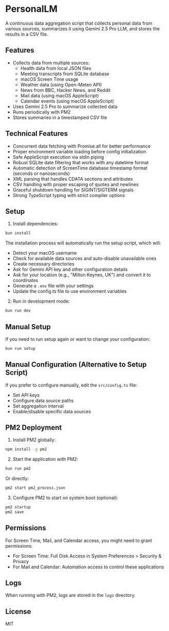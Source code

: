# PersonalLM

A continuous data aggregation script that collects personal data from various sources, summarizes it using Gemini 2.5 Pro LLM, and stores the results in a CSV file.

## Features

- Collects data from multiple sources:
  - Health data from local JSON files
  - Meeting transcripts from SQLite database
  - macOS Screen Time usage
  - Weather data (using Open-Meteo API)
  - News from BBC, Hacker News, and Reddit
  - Mail data (using macOS AppleScript)
  - Calendar events (using macOS AppleScript)
- Uses Gemini 2.5 Pro to summarize collected data
- Runs periodically with PM2
- Stores summaries in a timestamped CSV file

## Technical Features

- Concurrent data fetching with Promise.all for better performance
- Proper environment variable loading before config initialization
- Safe AppleScript execution via stdin piping
- Robust SQLite date filtering that works with any datetime format
- Automatic detection of ScreenTime database timestamp format (seconds or nanoseconds)
- XML parsing that handles CDATA sections and attributes
- CSV handling with proper escaping of quotes and newlines
- Graceful shutdown handling for SIGINT/SIGTERM signals
- Strong TypeScript typing with strict compiler options

## Setup

1. Install dependencies:

```bash
bun install
```

The installation process will automatically run the setup script, which will:
- Detect your macOS username
- Check for available data sources and auto-disable unavailable ones
- Create necessary directories
- Ask for Gemini API key and other configuration details
- Ask for your location (e.g., "Milton Keynes, UK") and convert it to coordinates
- Generate a `.env` file with your settings
- Update the config.ts file to use environment variables

2. Run in development mode:

```bash
bun run dev
```

## Manual Setup

If you need to run setup again or want to change your configuration:

```bash
bun run setup
```

## Manual Configuration (Alternative to Setup Script)

If you prefer to configure manually, edit the `src/config.ts` file:
- Set API keys
- Configure data source paths
- Set aggregation interval
- Enable/disable specific data sources

## PM2 Deployment

1. Install PM2 globally:

```bash
npm install -g pm2
```

2. Start the application with PM2:

```bash
bun run pm2
```

Or directly:

```bash
pm2 start pm2_process.json
```

3. Configure PM2 to start on system boot (optional):

```bash
pm2 startup
pm2 save
```

## Permissions

For Screen Time, Mail, and Calendar access, you might need to grant permissions:
- For Screen Time: Full Disk Access in System Preferences > Security & Privacy
- For Mail and Calendar: Automation access to control these applications

## Logs

When running with PM2, logs are stored in the `logs` directory.

## License

MIT
